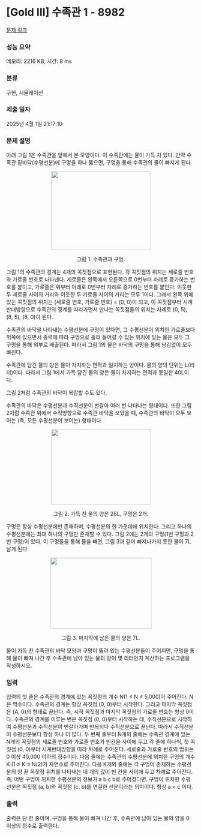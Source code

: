 # [Gold III] 수족관 1 - 8982 

[문제 링크](https://www.acmicpc.net/problem/8982) 

### 성능 요약

메모리: 2216 KB, 시간: 8 ms

### 분류

구현, 시뮬레이션

### 제출 일자

2025년 4월 1일 21:17:10

### 문제 설명

<p>아래 그림 1은 수족관을 앞에서 본 모양이다. 이 수족관에는 물이 가득 차 있다. 만약 수족관 밑바닥(수평선분)에 구멍을 하나 뚫으면, 구멍을 통해 수족관의 물이 빠지게 된다.</p>

<p style="text-align: center;"><img alt="" src="https://upload.acmicpc.net/4c0f1045-5150-455d-8a8e-f9f2c9fe9557/-/preview/" style="width: 264px; height: 210px;"></p>

<p style="text-align: center;">그림 1. 수족관과 구멍.</p>

<p>그림 1의 수족관의 경계는 4개의 꼭짓점으로 표현된다. 각 꼭짓점의 위치는 세로줄 번호와 가로줄 번호로 나타낸다. 세로줄은 왼쪽에서 오른쪽으로 0번부터 차례로 증가하는 번호를 붙이고, 가로줄은 위부터 아래로 0번부터 차례로 증가하는 번호를 붙인다. 이웃한 두 세로줄 사이의 거리와 이웃한 두 가로줄 사이의 거리는 모두 1이다. 그래서 왼쪽 위에 있는 꼭짓점의 위치는 (세로줄 번호, 가로줄 번호) = (0, 0)이 되고, 이 꼭짓점부터 시계반대방향으로 수족관의 경계를 따라가면서 만나는 꼭짓점들의 위치는 차례로 (0, 5), (8, 5), (8, 0)이 된다.</p>

<p>수족관의 바닥을 나타내는 수평선분에 구멍이 있다면, 그 수평선분이 위치한 가로줄보다 위쪽에 있으면서 중력에 따라 구멍으로 흘러 들어갈 수 있는 위치에 있는 물은 모두 그 구멍을 통해 외부로 배출된다. 따라서 그림 1의 물은 바닥의 구멍을 통해 남김없이 모두 빠진다.</p>

<p>수족관에 담긴 물의 양은 물이 차지하는 면적과 일치하는 양이다. 물의 양의 단위는 L(리터)이다. 따라서 그림 1에서 가득 담긴 물의 양은 물이 차지하는 면적과 동일한 40L이다.</p>

<p>그림 2처럼 수족관의 바닥이 복잡할 수도 있다.</p>

<p>수족관의 바닥은 수평선분과 수직선분이 번갈아 여러 번 나타나는 형태이다. 또한 그림 2처럼 수족관 위에서 수직방향으로 수족관 바닥을 보았을 때, 수족관의 바닥이 모두 보이는 (즉, 모든 수평선분이 보이는) 형태이다. </p>

<p style="text-align: center;"><img alt="" src="https://upload.acmicpc.net/55d1b6ae-0068-4d23-aee7-051fe344e6a4/-/preview/" style="width: 264px; height: 201px;"></p>

<p style="text-align: center;">그림 2. 가득 찬 물의 양은 26L, 구멍은 2개.</p>

<p>구멍은 항상 수평선분에만 존재하며, 수평선분의 한 가운데에 위치한다. 그리고 하나의 수평선분에는 최대 하나의 구멍만 존재할 수 있다. 그림 2에는 2개의 구멍(1번 구멍과 2번 구멍)이 있다. 이 구멍들을 통해 물을 빼면, 그림 3과 같이 빠져나가지 못한 물이 7L 남게 된다</p>

<p style="text-align: center;"><img alt="" src="https://upload.acmicpc.net/e0e15021-56ab-4923-af94-5f7e0799d77b/-/preview/" style="width: 270px; height: 189px;"></p>

<p style="text-align: center;">그림 3. 마지막에 남은 물의 양은 7L.</p>

<p>물이 가득 찬 수족관의 바닥 모양과 구멍이 뚫려 있는 수평선분들이 주어지면, 구멍을 통해 물이 빠져 나간 후 수족관에 남아 있는 물의 양이 몇 리터인지 계산하는 프로그램을 작성하시오.</p>

### 입력 

 <p>입력의 첫 줄은 수족관의 경계에 있는 꼭짓점의 개수 N(1 ≤ N ≤ 5,000)이 주어진다. N은 짝수이다. 수족관의 경계는 항상 꼭짓점 (0, 0)부터 시작한다. 그리고 마지막 꼭짓점은 (A, 0)의 형태로 끝난다. 즉, 시작 꼭짓점과 마지막 꼭짓점의 가로줄 번호는 항상 0이다. 수족관의 경계를 이루는 변은 꼭짓점 (0, 0)부터 시작하는 데, 수직선분으로 시작하여 수평선분과 수직선분이 번갈아가며 반복되다 수직선분으로 끝난다. 따라서 수직선분이 수평선분보다 항상 하나 더 많다. 두 번째 줄부터 N개의 줄에는 수족관 경계에 있는 N개의 꼭짓점의 세로줄 번호와 가로줄 번호가 빈칸을 사이에 두고 각 줄에 하나씩, 첫 꼭짓점 (0, 0)부터 시계반대방향을 따라 차례로 주어진다. 세로줄과 가로줄 번호의 범위는 0 이상 40,000 이하의 정수이다. 다음 줄에는 수족관의 수평선분에 위치한 구멍의 개수 K (1 ≤ K ≤ N/2)가 자연수로 주어진다. 다음 K개의 줄에는 각 구멍이 존재하는 수평선분의 양 끝 꼭짓점 위치를 나타내는 네 개의 값이 빈 칸을 사이에 두고 차례로 주어진다. 즉, 어떤 구멍이 위치한 수평선분의 정보가 a b c b로 주어졌다면, 구멍이 위치한 수평선분은 꼭짓점 (a, b)와 꼭짓점 (c, b)를 연결한 선분이라는 의미이다. 항상 a < c 이다.</p>

### 출력 

 <p>출력은 단 한 줄이며, 구멍을 통해 물이 빠져 나간 후, 수족관에 남아 있는 물의 양을 0 이상의 정수로 출력한다.</p>

